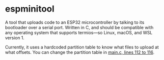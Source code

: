 # espminitool
A tool that uploads code to an ESP32 microcontroller by talking to its bootloader over a serial port. Written in C, and should be compatible with any operating system that supports termios&mdash;so Linux, macOS, and WSL version 1.

Currently, it uses a hardcoded partition table to know what files to upload at what offsets. You can change the partition table in [main.c, lines 112 to 116](https://github.com/thatoddmailbox/espminitool/blob/master/main.c#L112-L116).